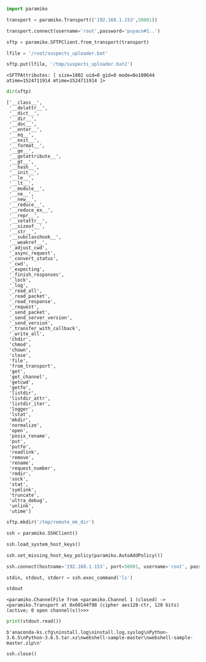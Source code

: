 

```python
import paramiko
```


```python
transport = paramiko.Transport(('192.168.1.153',50001))  
```


```python
transport.connect(username='root',password='puyacn#1..')  
```


```python
sftp = paramiko.SFTPClient.from_transport(transport)  
```


```python
lfile = '/root/suspects_uploader.bat'
```


```python
sftp.put(lfile, '/tmp/suspects_uploader.bat2')
```




    <SFTPAttributes: [ size=1802 uid=0 gid=0 mode=0o100644 atime=1524711914 mtime=1524711914 ]>




```python
dir(sftp)
```




    ['__class__',
     '__delattr__',
     '__dict__',
     '__dir__',
     '__doc__',
     '__enter__',
     '__eq__',
     '__exit__',
     '__format__',
     '__ge__',
     '__getattribute__',
     '__gt__',
     '__hash__',
     '__init__',
     '__le__',
     '__lt__',
     '__module__',
     '__ne__',
     '__new__',
     '__reduce__',
     '__reduce_ex__',
     '__repr__',
     '__setattr__',
     '__sizeof__',
     '__str__',
     '__subclasshook__',
     '__weakref__',
     '_adjust_cwd',
     '_async_request',
     '_convert_status',
     '_cwd',
     '_expecting',
     '_finish_responses',
     '_lock',
     '_log',
     '_read_all',
     '_read_packet',
     '_read_response',
     '_request',
     '_send_packet',
     '_send_server_version',
     '_send_version',
     '_transfer_with_callback',
     '_write_all',
     'chdir',
     'chmod',
     'chown',
     'close',
     'file',
     'from_transport',
     'get',
     'get_channel',
     'getcwd',
     'getfo',
     'listdir',
     'listdir_attr',
     'listdir_iter',
     'logger',
     'lstat',
     'mkdir',
     'normalize',
     'open',
     'posix_rename',
     'put',
     'putfo',
     'readlink',
     'remove',
     'rename',
     'request_number',
     'rmdir',
     'sock',
     'stat',
     'symlink',
     'truncate',
     'ultra_debug',
     'unlink',
     'utime']




```python
sftp.mkdir('/tmp/remote_mk_dir')
```


```python
ssh = paramiko.SSHClient()
```


```python
ssh.load_system_host_keys()  
```


```python
ssh.set_missing_host_key_policy(paramiko.AutoAddPolicy())
```


```python
ssh.connect(hostname='192.168.1.153', port=50001, username='root', password='puyacn#1..')  
```


```python
stdin, stdout, stderr = ssh.exec_command('ls') 
```


```python
stdout
```




    <paramiko.ChannelFile from <paramiko.Channel 1 (closed) -> <paramiko.Transport at 0x60144f98 (cipher aes128-ctr, 128 bits) (active; 0 open channel(s))>>>




```python
print(stdout.read())
```

    b'anaconda-ks.cfg\ninstall.log\ninstall.log.syslog\nPython-3.6.5\nPython-3.6.5.tar.xz\nwebshell-sample-master\nwebshell-sample-master.zip\n'



```python
ssh.close()
```
